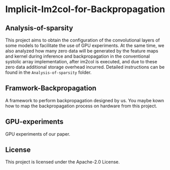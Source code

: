 # Implicit-Im2col-for-Backpropagation


## Analysis-of-sparsity
This project aims to obtain the configuration of the convolutional layers of some models to facilitate the use of GPU experiments. At the same time, we also analyzed how many zero data will be generated by the feature maps and kernel during inference and backpropagation in the conventional systolic array implementation, after im2col is executed, and due to these zero data additional storage overhead incurred. Detailed instructions can be found in the `Analysis-of-sparsity` folder.

## Framwork-Backpropagation
A framework to perform backpropagation designed by us. You maybe kown how to map the backpropagation process on hardware from this project. 

## GPU-experiments
GPU experiments of our paper.

## License
This project is licensed under the Apache-2.0 License.
